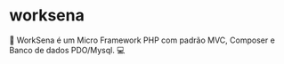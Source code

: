# worksena
:elephant: WorkSena é um Micro Framework PHP com padrão MVC, Composer e Banco de dados PDO/Mysql. :computer:
